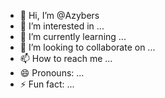 - 👋 Hi, I’m @Azybers
- 👀 I’m interested in ...
- 🌱 I’m currently learning ...
- 💞️ I’m looking to collaborate on ...
- 📫 How to reach me ...
- 😄 Pronouns: ...
- ⚡ Fun fact: ...

<!---
Azybers/Azybers is a ✨ special ✨ repository because its `README.md` (this file) appears on your GitHub profile.
You can click the Preview link to take a look at your changes.
--->
